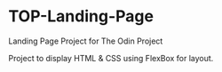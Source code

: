 # TOP-Landing-Page
Landing Page Project for The Odin Project

Project to display HTML & CSS using FlexBox for layout.